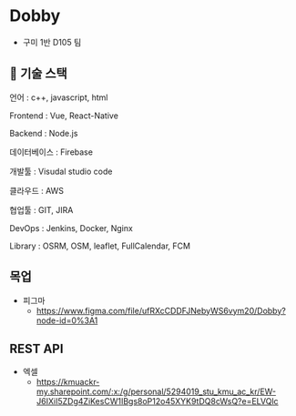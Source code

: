 # Dobby

- 구미 1반 D105 팀


## 📖 기술 스택

언어 : c++, javascript, html

Frontend : Vue, React-Native

Backend : Node.js

데이터베이스 : Firebase

개발툴 : Visudal studio code

클라우드 : AWS

협업툴 : GIT, JIRA

DevOps : Jenkins, Docker, Nginx

Library : OSRM, OSM, leaflet, FullCalendar, FCM





## 목업

- 피그마
  - https://www.figma.com/file/ufRXcCDDFJNebyWS6vym20/Dobby?node-id=0%3A1



## REST API

- 엑셀
  - https://kmuackr-my.sharepoint.com/:x:/g/personal/5294019_stu_kmu_ac_kr/EW-J6IXiI5ZDg4ZiKesCW1IBgs8oP12o45XYK9tDQ8cWsQ?e=ELVQlc

